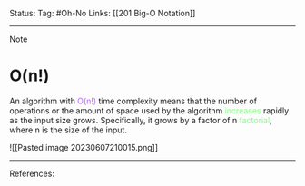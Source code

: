 Status: 
Tag: #Oh-No 
Links: [[201 Big-O Notation]]

---
> [!note] 
>  # O(n!)

An algorithm with <font style="color:#b562f9">O(n!)</font> time complexity means that the number of operations or the amount of space used by the algorithm <font style="color:#81fd83">increases</font> rapidly as the input size grows. Specifically, it grows by a factor of n <font style="color:#81fd83">factorial</font>, where n is the size of the input.

![[Pasted image 20230607210015.png]]

---
References: